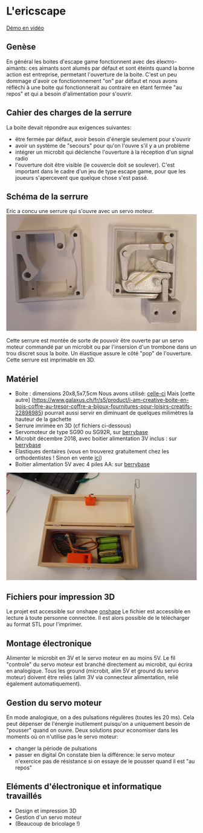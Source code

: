 # L'ericscape

[Démo en vidéo](https://youtu.be/baRv0PoeU1Q)

## Genèse
En général les boites d'escape game fonctionnent avec des élектro-aimants: ces aimants sont alumés par défaut et sont éteints quand la bonne action est entreprise, permetant l'ouverture de la boite. C'est un peu dommage d'avoir ce fonctionnnement "on" par défaut et nous avons réfléchi à une boite qui fonctionnerait au contraire en étant fermée "au repos" et qui a besoin d'alimentation pour s'ouvrir.


## Cahier des charges de la serrure
La boite devait répondre aux exigences suivantes:
- être fermée par défaut, avoir besoin d'énergie seulement pour s'ouvrir
- avoir un système de "secours" pour qu'on l'ouvre s'il y a un problème
- intégrer un microbit qui déclenche l'ouverture à la réception d'un signal radio
- l'ouverture doit être visible (le couvercle doit se soulever). C'est important dans le cadre d'un jeu de type escape game, pour que les joueurs s'apercevent que quelque chose s'est passé.

## Schéma de la serrure
Eric a concu une serrure qui s'ouvre avec un servo moteur. 
![Serrure](ericscape_serrure1.jpg)

Cette serrure est montée de sorte de pouvoir être ouverte par un servo moteur commandé par un microbit ou par l'insersion d'un trombone dans un trou discret sous la boite.
Un élastique assure le côté "pop" de l'ouverture.
Cette serrure est imprimable en 3D.

## Matériel
- Boite : dimensions 20x8,5x7,5cm
Nous avons utilisé: [celle-ci](https://www.galaxus.ch/fr/s5/product/glorex-boite-rectangle-20x85x75cm-fsc-fournitures-pour-loisirs-creatifs-12930330)
Mais [cette autre] (https://www.galaxus.ch/fr/s5/product/i-am-creative-boite-en-bois-coffre-au-tresor-coffre-a-bijoux-fournitures-pour-loisirs-creatifs-22898985) 
pourrait aussi servir en diminuant de quelques milimètres la hauteur de la gachette 
- Serrure imrimée en 3D (cf fichiers ci-dessous)
- Servomoteur de type SG90 ou SG92R, sur [berrybase](https://www.berrybase.ch/sg92r-micro-servo)
- Microbit décembre 2018, avec boitier alimentation 3V inclus : sur [berrybase](https://www.berrybase.ch/en/bbc-micro-bit-v2.21-go-bundle)
- Elastiques dentaires (vous en trouverez gratuitement chez les orthodentistes ! Sinon en vente [ici](https://www.fruugoschweiz.com/10packs-1000pcs-elastique-dentaire-elastique-bandes-orthodontiques-35oz-5oz-65oz-produit-orthodontique-dentaire/p-172381001-368495361?language=fr&ac=bing))
- Boitier alimentation 5V avec 4 piles AA: sur [berrybase](https://www.berrybase.ch/en/batteriehalter-fuer-4x-mignon-aa-mit-150mm-anschlusskabel-geschlossenem-gehaeuse-und-schalter-wasserabweisend)

![Boite](ericscape_boite.jpg)



## Fichiers pour impression 3D
Le projet est accessible sur onshape [onshape](https://cad.onshape.com/documents/3392f1d195d84b6c0f49f3b8/w/7acc2ea9644cbdbbe5b3fe8c/e/d5a02ecf17d01a1ba5a197bc)
Le fichier est accessible en lecture à toute personne connectée. Il est alors possible de le télécharger au format STL pour l'imprimer.


## Montage électronique
Alimenter le microbit en 3V et le servo moteur en au moins 5V.
Le fil  "controle" du servo moteur est branché directement au microbit, qui écrira en analogique.
Tous les ground (microbit, alim 5V et ground du servo moteur) doivent être reliés (alim 3V via connecteur alimentation, relié également automatiquement).

## Gestion du servo moteur

En mode analogique, on a des pulsations régulères (toutes les 20 ms).
Cela peut dépenser de l'énergie inutilement puisqu'on a uniquement besoin de "pousser" quand on ouvre.
Deux solutions pour economiser dans les moments où on n'utilise pas le servo moteur:
- changer la période de pulsations
- passer en digital
On constate bien la différence: le servo moteur n'exercice pas de résistance si on essaye de le pousser quand il est "au repos"


## Eléments d'électronique et informatique travaillés
* Design et impression 3D
* Gestion d'un servo moteur
* (Beaucoup de bricolage !)


[def]: https://cad.onshape.com/documents/3392f1d195d84b6c0f49f3b8/w/7acc2ea9644cbdbbe5b3fe8c/e/d5a02ecf17d01a1ba5a197bc